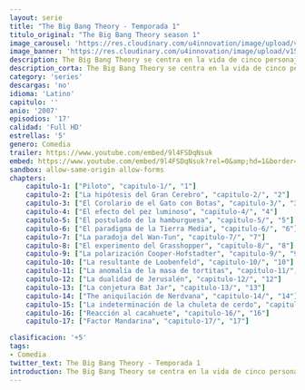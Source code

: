 ```yaml
---
layout: serie
title: "The Big Bang Theory - Temporada 1"
titulo_original: "The Big Bang Theory season 1"
image_carousel: 'https://res.cloudinary.com/u4innovation/image/upload/v1561429446/big-bang-temporada1-min_hd7ox5.jpg'
image_banner: 'https://res.cloudinary.com/u4innovation/image/upload/v1561429447/big-bang-temporada1banner-min_rlp7il.jpg'
description: The Big Bang Theory se centra en la vida de cinco personajes que residen en Pasadena, California, los compañeros de piso Leonard Hofstadter y Sheldon Cooper; su vecina Penny, una guapa camarera que aspira a triunfar como actriz; y los amigos y compañeros de trabajo de Leonard y Sheldon (igual de friquis y socialmente inadaptados que ellos), el ingeniero mecánico Howard Wolowitz y el astrofísico Raj Koothrappali. El grado de "friquismo" y el intelecto de los cuatro chicos choca de forma cómica con las habilidades sociales y el sentido común de Penny.
description_corta: The Big Bang Theory se centra en la vida de cinco personajes que residen en Pasadena, California, los compañeros de piso Leonard Hofstadter y Sheldon Cooper; su vecina Penny, una guapa camarera que aspira a triunfar como actriz; y los amigos y compañeros de....
category: 'series'
descargas: 'no'
idioma: 'Latino'
capitulo: ''
anio: '2007'
episodios: '17'
calidad: 'Full HD'
estrellas: '5'
genero: Comedia
trailer: https://www.youtube.com/embed/9l4FSDqNsuk
embed: https://www.youtube.com/embed/9l4FSDqNsuk?rel=0&amp;hd=1&border=0&wmode=opaque&enablejsapi=1&modestbranding=1&controls=1&showinfo=1
sandbox: allow-same-origin allow-forms 
chapters:
    capitulo-1: ["Piloto", "capitulo-1/", "1"]
    capitulo-2: ["La hipótesis del Gran Cerebro", "capitulo-2/", "2"]
    capitulo-3: ["El Corolario de el Gato con Botas", "capitulo-3/", "3"]
    capitulo-4: ["El efecto del pez luminoso", "capitulo-4/", "4"]
    capitulo-5: ["El postulado de la hamburguesa", "capitulo-5/", "5"]
    capitulo-6: ["El paradigma de la Tierra Media", "capitulo-6/", "6"]
    capitulo-7: ["La paradoja del Wan-Tun", "capitulo-7/", "7"]
    capitulo-8: ["El experimento del Grasshopper", "capitulo-8/", "8"]
    capitulo-9: ["La polarización Cooper-Hofstadter", "capitulo-9/", "9"]
    capitulo-10: ["La resultante de Loobenfeld", "capitulo-10/", "10"]
    capitulo-11: ["La anomalía de la masa de tortitas", "capitulo-11/", "11"]
    capitulo-12: ["La dualidad de Jerusalén", "capitulo-12/", "12"]
    capitulo-13: ["La conjetura Bat Jar", "capitulo-13/", "13"]
    capitulo-14: ["The aniquilación de Nerdvana", "capitulo-14/", "14"]
    capitulo-15: ["La indeterminación de la chuleta de cerdo", "capitulo-15/", "15"]
    capitulo-16: ["Reacción al cacahuete", "capitulo-16/", "16"]
    capitulo-17: ["Factor Mandarina", "capitulo-17/", "17"]

clasificacion: '+5'
tags:
- Comedia
twitter_text: The Big Bang Theory - Temporada 1
introduction: The Big Bang Theory se centra en la vida de cinco personajes que residen en Pasadena, California, los compañeros de piso Leonard Hofstadter y Sheldon Cooper; su vecina Penny, una guapa camarera que aspira a triunfar como actriz; y los amigos y compañeros de....
---
```












